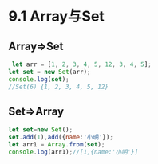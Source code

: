 # 9.1 Array与Set

## Array=>Set
```js
 let arr = [1, 2, 3, 4, 5, 12, 3, 4, 5];
let set = new Set(arr);
console.log(set);
//Set(6) {1, 2, 3, 4, 5, 12}
```

## Set=>Array
```js
let set=new Set();
set.add(1),add({name:'小明'});
let arr1 = Array.from(set);
console.log(arr1);//[1,{name:'小明'}]
```